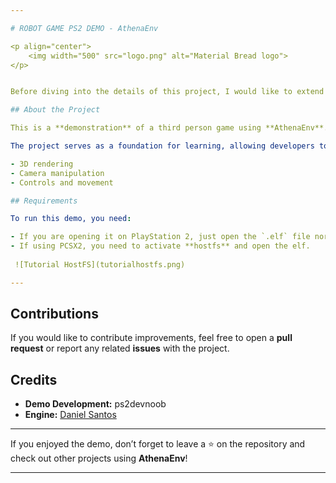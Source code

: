 ```yaml
---

# ROBOT GAME PS2 DEMO - AthenaEnv

<p align="center">
    <img width="500" src="logo.png" alt="Material Bread logo">
</p>


Before diving into the details of this project, I would like to extend a big thank you to **Daniel Santos** for creating the incredible engine **AthenaEnv** and for continuously improving it every day. Thanks to his work, homebrew development for the **PlayStation 2** has become more accessible and powerful.

## About the Project

This is a **demonstration** of a third person game using **AthenaEnv**. The main objective of this project is to **teach** and demonstrate the capability of creating games for the **PlayStation 2** using this engine.

The project serves as a foundation for learning, allowing developers to explore concepts such as:

- 3D rendering
- Camera manipulation
- Controls and movement

## Requirements

To run this demo, you need:

- If you are opening it on PlayStation 2, just open the `.elf` file normally through uLaunchELF.
- If using PCSX2, you need to activate **hostfs** and open the elf.
  
 ![Tutorial HostFS](tutorialhostfs.png)

---
```


## Contributions

If you would like to contribute improvements, feel free to open a **pull request** or report any related **issues** with the project.

## Credits

- **Demo Development:** ps2devnoob
- **Engine:** [Daniel Santos](https://github.com/DanielSant0s/AthenaEnv/)

---

If you enjoyed the demo, don’t forget to leave a ⭐ on the repository and check out other projects using **AthenaEnv**!

---
